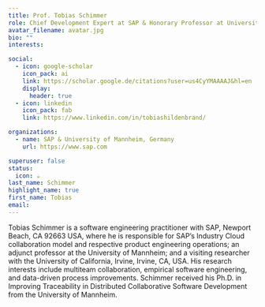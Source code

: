 ```yaml
---
title: Prof. Tobias Schimmer
role: Chief Development Expert at SAP & Honorary Professor at University of Mannheim
avatar_filename: avatar.jpg
bio: ""
interests:

social:
  - icon: google-scholar
    icon_pack: ai
    link: https://scholar.google.de/citations?user=us4CyYMAAAAJ&hl=en
    display:
      header: true
  - icon: linkedin
    icon_pack: fab
    link: https://www.linkedin.com/in/tobiashildenbrand/

organizations:
  - name: SAP & University of Mannheim, Germany
    url: https://www.sap.com

superuser: false
status:
  icon: ☕️
last_name: Schimmer
highlight_name: true
first_name: Tobias
email: 
---
```

Tobias Schimmer is a software engineering practitioner with SAP, Newport Beach, CA 92663 USA, where he is responsible for SAP’s Industry Cloud collaboration model and respective product engineering operations; an adjunct professor at the University of Mannheim; and a visiting researcher with the University of California, Irvine, Irvine, CA, USA. His research interests include multiteam collaboration, empirical software engineering, and data-driven process improvements. Schimmer received his Ph.D. in Improving Traceability in Distributed Collaborative Software Development from the University of Mannheim.


